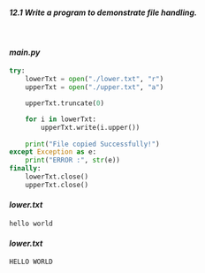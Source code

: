 #### *12.1 Write a program to demonstrate file handling.*

<br />

#### *main.py*

```py
try:
    lowerTxt = open("./lower.txt", "r")
    upperTxt = open("./upper.txt", "a")

    upperTxt.truncate(0)

    for i in lowerTxt:
        upperTxt.write(i.upper())
    
    print("File copied Successfully!")
except Exception as e:
    print("ERROR :", str(e))
finally:
    lowerTxt.close()
    upperTxt.close()
```

#### *lower.txt*
```
hello world
```

#### *lower.txt*
```
HELLO WORLD
```